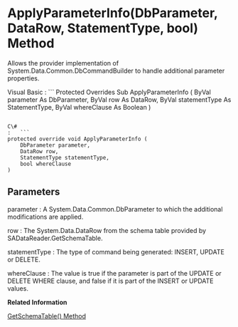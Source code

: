 <!-- loio3c0ffe346c5f101487d4ceace1c334d1 -->

# ApplyParameterInfo\(DbParameter, DataRow, StatementType, bool\) Method

Allows the provider implementation of System.Data.Common.DbCommandBuilder to handle additional parameter properties.



Visual Basic
:   ```
Protected Overrides Sub ApplyParameterInfo (
    ByVal parameter As DbParameter,
    ByVal row As DataRow,
    ByVal statementType As StatementType,
    ByVal whereClause As Boolean
)
```

C\#
:   ```
protected override void ApplyParameterInfo (
    DbParameter parameter,
    DataRow row,
    StatementType statementType,
    bool whereClause
)
```



## Parameters

parameter
:   A System.Data.Common.DbParameter to which the additional modifications are applied.

row
:   The System.Data.DataRow from the schema table provided by SADataReader.GetSchemaTable.

statementType
:   The type of command being generated: INSERT, UPDATE or DELETE.

whereClause
:   The value is true if the parameter is part of the UPDATE or DELETE WHERE clause, and false if it is part of the INSERT or UPDATE values.

**Related Information**  


[GetSchemaTable\(\) Method](getschematable-method-3c16bb5.md "Returns a DataTable that describes the column metadata of the SADataReader.")

